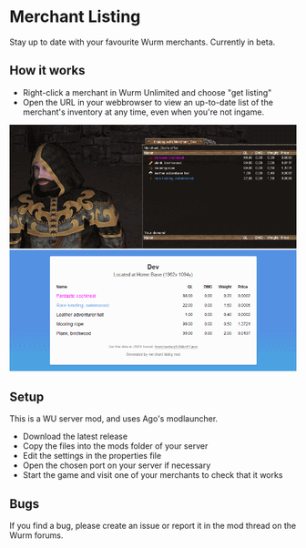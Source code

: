 # Merchant Listing
Stay up to date with your favourite Wurm merchants. Currently in beta.

## How it works
- Right-click a merchant in Wurm Unlimited and choose "get listing"
- Open the URL in your webbrowser to view an up-to-date list of the
  merchant's inventory at any time, even when you're not ingame.

![Screenshot](docs/screenshot.png)

## Setup
This is a WU server mod, and uses Ago's modlauncher.

- Download the latest release
- Copy the files into the mods folder of your server
- Edit the settings in the properties file
- Open the chosen port on your server if necessary
- Start the game and visit one of your merchants to check that it works

## Bugs
If you find a bug, please create an issue or report it in the mod thread
on the Wurm forums.
